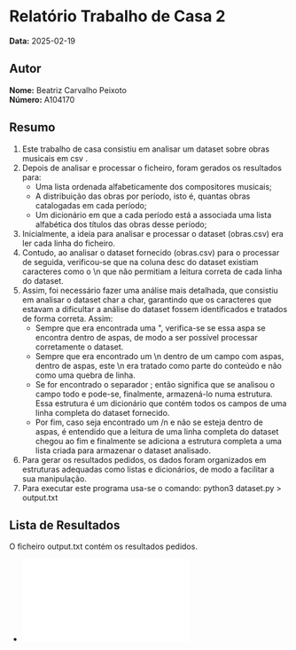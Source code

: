 # Relatório Trabalho de Casa 2

**Data:** 2025-02-19

## Autor

**Nome:** Beatriz Carvalho Peixoto  
**Número:** A104170  

## Resumo
1. Este trabalho de casa consistiu em analisar um dataset sobre obras musicais em csv .  
2. Depois de analisar e processar o ficheiro, foram gerados os resultados para:
    - Uma lista ordenada alfabeticamente dos compositores musicais;
    - A distribuição das obras por período, isto é, quantas obras catalogadas em cada período;
    - Um dicionário em que a cada período está a associada uma lista alfabética dos títulos das obras
       desse período;
3. Inicialmente, a ideia para analisar e processar o dataset (obras.csv) era ler cada linha do ficheiro.
4. Contudo, ao analisar o dataset fornecido (obras.csv) para o processar de seguida, verificou-se que na coluna desc do dataset existiam caracteres como o \n que não permitiam a leitura correta de cada linha do dataset. 
5. Assim, foi necessário fazer uma análise mais detalhada, que consistiu em analisar o dataset char a char, garantindo que os caracteres que estavam a dificultar a análise do dataset fossem identificados e tratados de forma correta. Assim:
    - Sempre que era encontrada uma ", verifica-se se essa aspa se encontra dentro de aspas, de modo a ser possível processar corretamente o dataset.
    - Sempre que era encontrado um \n dentro de um campo com aspas, dentro de aspas, este \n era tratado como parte do conteúdo e não como uma quebra de linha.
    - Se for encontrado o separador ; então significa que se analisou o campo todo e pode-se, finalmente, armazená-lo numa estrutura. Essa estrutura é um dicionário que contém todos os campos de uma linha completa do dataset fornecido.
    - Por fim, caso seja encontrado um /n e não se esteja dentro de aspas, é entendido que a leitura de uma linha completa do dataset chegou ao fim e finalmente se adiciona a estrutura completa a uma lista criada para armazenar o dataset analisado.
6. Para gerar os resultados pedidos, os dados foram organizados em estruturas adequadas como listas e dicionários, de modo a facilitar a sua manipulação.
7. Para executar este programa usa-se o comando: python3 dataset.py > output.txt


## Lista de Resultados 
O ficheiro output.txt contém os resultados pedidos.
- ![Ficheiro de output](output.txt)
